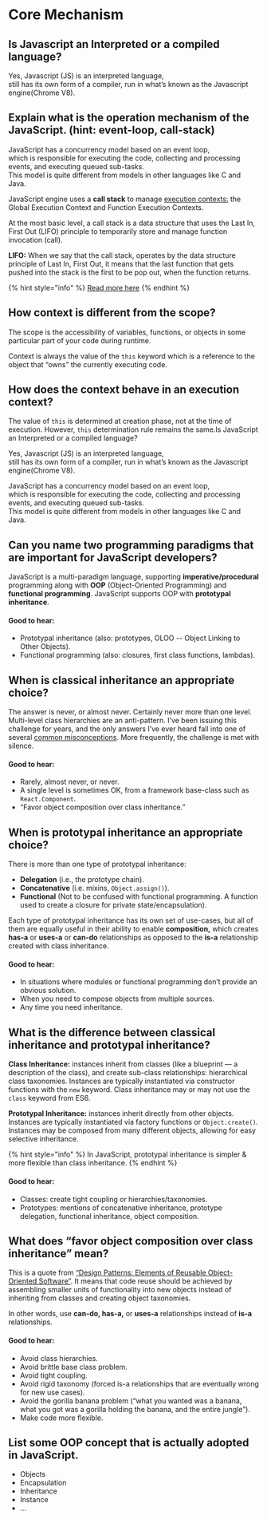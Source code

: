 # Core Mechanism

## Is Javascript an Interpreted or a compiled language?

Yes, Javascript \(JS\) is an interpreted language,  
still has its own form of a compiler, run in what’s known as the Javascript engine\(Chrome V8\).

## Explain what is the operation mechanism of the JavaScript. \(hint: event-loop, call-stack\)

JavaScript has a concurrency model based on an event loop,  
which is responsible for executing the code, collecting and processing events, and executing queued sub-tasks.  
This model is quite different from models in other languages like C and Java.

JavaScript engine uses a **call stack** to manage [execution contexts:](../authors-notes/the-context.md#execution-context) the Global Execution Context and Function Execution Contexts.

At the most basic level, a call stack is a data structure that uses the Last In, First Out \(LIFO\) principle to temporarily store and manage function invocation \(call\).

**LIFO:** When we say that the call stack, operates by the data structure principle of Last In, First Out, it means that the last function that gets pushed into the stack is the first to be pop out, when the function returns.

{% hint style="info" %}
[Read more here](https://www.freecodecamp.org/news/understanding-the-javascript-call-stack-861e41ae61d4/)
{% endhint %}

## How context is different from the scope?

The scope is the accessibility of variables, functions, or objects in some particular part of your code during runtime.

Context is always the value of the `this` keyword which is a reference to the object that “owns” the currently executing code.

## How does the context behave in an execution context?

The value of `this` is determined at creation phase, not at the time of execution.  However, `this` determination rule remains the same.Is JavaScript an Interpreted or a compiled language?

Yes, Javascript \(JS\) is an interpreted language,  
still has its own form of a compiler, run in what’s known as the Javascript engine\(Chrome V8\).

JavaScript has a concurrency model based on an event loop,  
which is responsible for executing the code, collecting and processing events, and executing queued sub-tasks.  
This model is quite different from models in other languages like C and Java.

## Can you name two programming paradigms that are important for JavaScript developers?

JavaScript is a multi-paradigm language, supporting **imperative/procedural** programming along with **OOP** \(Object-Oriented Programming\) and **functional programming**. JavaScript supports OOP with **prototypal inheritance**.

#### **Good to hear:**

* Prototypal inheritance \(also: prototypes, OLOO -- Object Linking to Other Objects\).
* Functional programming \(also: closures, first class functions, lambdas\).

## When is classical inheritance an appropriate choice?

The answer is never, or almost never. Certainly never more than one level. Multi-level class hierarchies are an anti-pattern. I’ve been issuing this challenge for years, and the only answers I’ve ever heard fall into one of several [common misconceptions](https://medium.com/javascript-scene/common-misconceptions-about-inheritance-in-javascript-d5d9bab29b0a). More frequently, the challenge is met with silence.

#### **Good to hear:**

* Rarely, almost never, or never.
* A single level is sometimes OK, from a framework base-class such as `React.Component`.
* “Favor object composition over class inheritance.”

## When is prototypal inheritance an appropriate choice?

There is more than one type of prototypal inheritance:

* **Delegation** \(i.e., the prototype chain\).
* **Concatenative** \(i.e. mixins, `Object.assign()`\).
* **Functional** \(Not to be confused with functional programming. A function used to create a closure for private state/encapsulation\).

Each type of prototypal inheritance has its own set of use-cases, but all of them are equally useful in their ability to enable **composition,** which creates **has-a** or **uses-a** or **can-do** relationships as opposed to the **is-a** relationship created with class inheritance.

#### **Good to hear**:

* In situations where modules or functional programming don’t provide an obvious solution.
* When you need to compose objects from multiple sources.
* Any time you need inheritance.

## What is the difference between classical inheritance and prototypal inheritance?

**Class Inheritance:** instances inherit from classes \(like a blueprint — a description of the class\), and create sub-class relationships: hierarchical class taxonomies. Instances are typically instantiated via constructor functions with the `new` keyword. Class inheritance may or may not use the `class` keyword from ES6.

**Prototypal Inheritance:** instances inherit directly from other objects. Instances are typically instantiated via factory functions or `Object.create()`_._ Instances may be composed from many different objects, allowing for easy selective inheritance.

{% hint style="info" %}
In JavaScript, prototypal inheritance is simpler & more flexible than class inheritance.
{% endhint %}

#### **Good to hear:**

* Classes: create tight coupling or hierarchies/taxonomies.
* Prototypes: mentions of concatenative inheritance, prototype delegation, functional inheritance, object composition.

## What does “favor object composition over class inheritance” mean?

This is a quote from [“Design Patterns: Elements of Reusable Object-Oriented Software”](http://www.amazon.com/Design-Patterns-Elements-Reusable-Object-Oriented/dp/0201633612). It means that code reuse should be achieved by assembling smaller units of functionality into new objects instead of inheriting from classes and creating object taxonomies.

In other words, use **can-do, has-a,** or **uses-a** relationships instead of **is-a** relationships.

#### **Good to hear:**

* Avoid class hierarchies.
* Avoid brittle base class problem.
* Avoid tight coupling.
* Avoid rigid taxonomy \(forced is-a relationships that are eventually wrong for new use cases\).
* Avoid the gorilla banana problem \(“what you wanted was a banana, what you got was a gorilla holding the banana, and the entire jungle”\).
* Make code more flexible.

## List some OOP concept that is actually adopted in JavaScript.

* Objects
* Encapsulation
* Inheritance
* Instance
* ...


